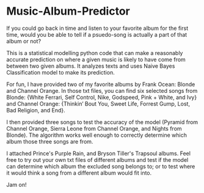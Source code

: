 # Music-Album-Predictor
If you could go back in time and listen to your favorite album for the first time, would you be able to tell if a psuedo-song is actually a part of that album or not?


This is a statistical modelling python code that can make a reasonably accurate prediction on where a given music is likely to have come from between two given albums. 
It analyzes texts and uses Naive Bayes Classification model to make its prediction.

For fun, I have provided two of my favorite albums by Frank Ocean: Blonde and Channel Orange. In those txt files, you can find six selected songs from 
Blonde: {White Ferrari, Self Control, Nike, Godspeed, Pink + White, and Ivy} and 
Channel Orange: {Thinkin’ Bout You, Sweet Life, Forrest Gump, Lost, Bad Religion, and End}. 

I then provided three songs to test the accuracy of the model (Pyramid from Channel Orange, Sierra Leone from Channel Orange, and Nights from Blonde). The algorithm
works well enough to correctly determine which album those three songs are from. 

I attached Prince's Purple Rain, and Bryson Tiller's Trapsoul albums. Feel free to try out your own txt files of different albums and test if the model can determine which
album the excluded song belongs to; or to test where it would think a song from a different album would fit into.


Jam on! 
